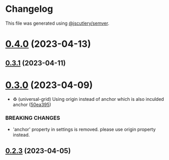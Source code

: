 # Changelog

This file was generated using [@jscutlery/semver](https://github.com/jscutlery/semver).

# [0.4.0](https://github.com/lekhanhsinh/lekhanhsinh/compare/universal-grid-0.3.1...universal-grid-0.4.0) (2023-04-13)



## [0.3.1](https://github.com/lekhanhsinh/lekhanhsinh/compare/universal-grid-0.3.0...universal-grid-0.3.1) (2023-04-11)



# [0.3.0](https://github.com/lekhanhsinh/lekhanhsinh/compare/universal-grid-0.2.3...universal-grid-0.3.0) (2023-04-09)


* :recycle: (universal-grid) Using origin instead of anchor which is also inculded anchor ([50ea395](https://github.com/lekhanhsinh/lekhanhsinh/commit/50ea3955cd79545706fa3dff1a46082ce70723b4))


### BREAKING CHANGES

* 'anchor' property in settings is removed. please use origin property instead.



## [0.2.3](https://github.com/lekhanhsinh/lekhanhsinh/compare/universal-grid-0.2.2...universal-grid-0.2.3) (2023-04-05)

